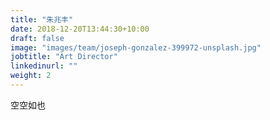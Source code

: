 ```yaml
---
title: "朱兆丰"
date: 2018-12-20T13:44:30+10:00
draft: false
image: "images/team/joseph-gonzalez-399972-unsplash.jpg"
jobtitle: "Art Director"
linkedinurl: ""
weight: 2
---
```


空空如也
